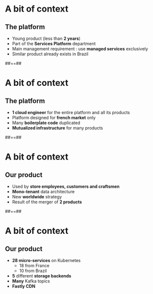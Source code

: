 
# A bit of context
## The platform

- Young product (less than **2 years**)
- Part of the **Services Platform** department
- Main management requirement : use **managed services** exclusively
- Similar product already exists in Brazil

##==##

# A bit of context
## The platform

- **1 cloud engineer** for the entire platform and all its products
- Platform designed for **french market** only
- Many **boilerplate code** duplicated
- **Mutualized infrastructure** for many products

##==##

# A bit of context
## Our product

- Used by **store employees, customers and craftsmen**
- **Mono-tenant** data architecture
- New **worldwide** strategy
- Result of the merger of **2 products**

##==##

# A bit of context
## Our product

- **28 micro-services** on Kubernetes
  - 18 from France
  - 10 from Brazil
- **5** different **storage backends**
- **Many** Kafka topics
- **Fastly CDN**
